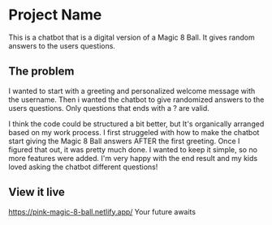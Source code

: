 # Project Name

This is a chatbot that is a digital version of a Magic 8 Ball. It gives random answers to the users questions.

## The problem

I wanted to start with a greeting and personalized welcome message with the username. Then i wanted the chatbot to give randomized answers to the users questions. Only questions that ends with a ? are valid.

I think the code could be structured a bit better, but It's organically arranged based on my work process. I first struggeled with how to make the chatbot start giving the Magic 8 Ball answers AFTER the first greeting. Once I figured that out, it was pretty much done. I wanted to keep it simple, so no more features were added. I'm very happy with the end result and my kids loved asking the chatbot different questions!

## View it live

https://pink-magic-8-ball.netlify.app/
Your future awaits